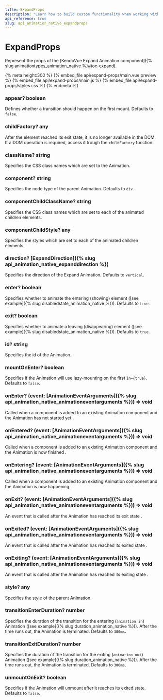 ```yaml
---
title: ExpandProps
description: "Learn how to build custom functionality when working with the Vue Animations by Kendo UI with the help of the ExpandProps."
api_reference: true
slug: api_animation_native_expandprops
---
```


# ExpandProps
Represent the props of the [KendoVue Expand Animation component]({% slug animationtypes_animation_native %}#toc-expand).

{% meta height:300 %}
{% embed_file api/expand-props/main.vue preview %}
{% embed_file api/expand-props/main.js %}
{% embed_file api/expand-props/styles.css %}
{% endmeta %}

### appear? <span class='code'>boolean</span>
Defines whether a transition should happen on the first mount. Defaults to `false`.

### childFactory? <span class='code'>any</span>
After the element reached its exit state, it is no longer available in the DOM. If a DOM operation is required, access it trough the `childFactory` function.

### className? <span class='code'>string</span>
Specifies the CSS class names which are set to the Animation.

### component? <span class='code'>string</span>
Specifies the node type of the parent Animation. Defaults to `div`.

### componentChildClassName? <span class='code'>string</span>
Specifies the CSS class names which are set to each of the animated children elements.

### componentChildStyle? <span class='code'>any</span>
Specifies the styles which are set to each of the animated children elements.

### direction? <span class='code'>[ExpandDirection]({% slug api_animation_native_expanddirection %})</span>
Specifies the direction of the Expand Animation. Defaults to `vertical`.

### enter? <span class='code'>boolean</span>
Specifies whether to animate the entering (showing) element ([see example]({% slug disabledstate_animation_native %})). Defaults to `true`.

### exit? <span class='code'>boolean</span>
Specifies whether to animate a leaving (disappearing) element ([see example]({% slug disabledstate_animation_native %})). Defaults to `true`.

### id? <span class='code'>string</span>
Specifies the id of the Animation.

### mountOnEnter? <span class='code'>boolean</span>
Specifies if the Animation will use lazy-mounting on the first `in={true}`. Defaults to `false`.

### onEnter? <span class='code'>(event: [AnimationEventArguments]({% slug api_animation_native_animationeventarguments %})) => void</span>
Called when a component is added to an existing Animation component and the Animation has not started yet .

### onEntered? <span class='code'>(event: [AnimationEventArguments]({% slug api_animation_native_animationeventarguments %})) => void</span>
Called when a component is added to an existing Animation component and the Animation is now finished .

### onEntering? <span class='code'>(event: [AnimationEventArguments]({% slug api_animation_native_animationeventarguments %})) => void</span>
Called when a component is added to an existing Animation component and the Animation is now happening .

### onExit? <span class='code'>(event: [AnimationEventArguments]({% slug api_animation_native_animationeventarguments %})) => void</span>
An event that is called after the Animation has reached its exit state .

### onExited? <span class='code'>(event: [AnimationEventArguments]({% slug api_animation_native_animationeventarguments %})) => void</span>
An event that is called after the Animation has reached its exited state .

### onExiting? <span class='code'>(event: [AnimationEventArguments]({% slug api_animation_native_animationeventarguments %})) => void</span>
An event that is called after the Animation has reached its exiting state .

### style? <span class='code'>any</span>
Specifies the style of the parent Animation.

### transitionEnterDuration? <span class='code'>number</span>
Specifies the duration of the transition for the entering (`animation in`) Animation ([see example]({% slug duration_animation_native %})). After the time runs out, the Animation is terminated. Defaults to `300ms`.

### transitionExitDuration? <span class='code'>number</span>
Specifies the duration of the transition for the exiting (`animation out`) Animation ([see example]({% slug duration_animation_native %})). After the time runs out, the Animation is terminated. Defaults to `300ms`.

### unmountOnExit? <span class='code'>boolean</span>
Specifies if the Animation will unmount after it reaches its exited state. Defaults to `false`.


